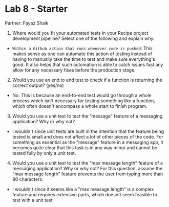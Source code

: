 # Lab 8 - Starter

Partner: Fayaz Shaik

1) Where would you fit your automated tests in your Recipe project development pipeline? Select one of the following and explain why.
 - `Within a Github action that runs whenever code is pushed`: This makes sense as one can automate this action of testing instead of having to manually take the time to test and make sure everything's good. It also helps that such automation is able to catch issues fast any allow for any necessary fixes before the production stage. 


2) Would you use an end to end test to check if a function is returning the correct output? (yes/no)

- No. This is because an end-to-end test would go through a whole process which isn't necessary for testing something like a function, which often doesn't encompass a whole start to finish program.

3) Would you use a unit test to test the “message” feature of a messaging application? Why or why not?

- I wouldn't since unit tests are built in the intention that the feature being tested is small and does not affect a lot of other pieces of the code. For something as essential as the "message" feature in a messaging app, it becomes quite clear that this task is in any way minor and cannot be tested fully by only a unit test.


4) Would you use a unit test to test the “max message length” feature of a messaging application? Why or why not? For this question, assume the “max message length” feature prevents the user from typing more than 80 characters.

- I wouldn't since it seems like a "max message length" is a complex feature and requires extensive parts, which doesn't seem feasible to test with a unit test.
